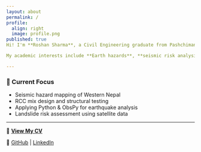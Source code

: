 ```yaml
---
layout: about
permalink: /
profile:
  align: right
  image: profile.png
published: true
Hi! I'm **Roshan Sharma**, a Civil Engineering graduate from Pashchimanchal Campus, Tribhuvan University (TU), Nepal.

My academic interests include **Earth hazards**, **seismic risk analysis**, **RCC design**, and **hydropower infrastructure** in the Himalayan region. I’ve worked on landslide detection using InSAR, seismic waveform processing with Python, and RCC beam testing based on IS and NS standards.

---
```


### 🔬 Current Focus

- Seismic hazard mapping of Western Nepal  
- RCC mix design and structural testing  
- Applying Python & ObsPy for earthquake analysis  
- Landslide risk assessment using satellite data

---

📄 [**View My CV**](cv/)

🔗 [GitHub](https://github.com/rssharma2058) | [LinkedIn](https://www.linkedin.com/in/ros2025)

